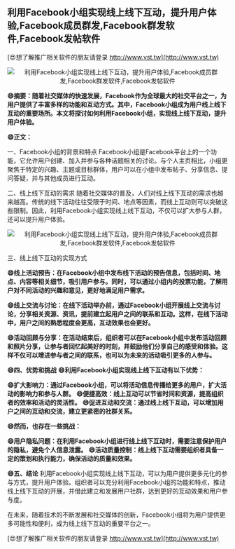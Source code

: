 ## **利用Facebook小组实现线上线下互动，提升用户体验,Facebook成员群发,Facebook群发软件,Facebook发帖软件**

[😍想了解推广相关软件的朋友请登录 http://www.vst.tw](http://www.vst.tw)

 <center><img src="https://vst.tw/MP4/tuiguang/png/3.png" alt="利用Facebook小组实现线上线下互动，提升用户体验,Facebook成员群发,Facebook群发软件,Facebook发帖软件"></center>

**😄摘要：随着社交媒体的快速发展，Facebook作为全球最大的社交平台之一，为用户提供了丰富多样的功能和互动方式。其中，Facebook小组成为用户线上线下互动的重要场所。本文将探讨如何利用Facebook小组，实现线上线下互动，提升用户体验。**

**😄正文：**

一、Facebook小组的背景和特点
Facebook小组是Facebook平台上的一个功能，它允许用户创建、加入并参与各种话题相关的讨论。与个人主页相比，小组更聚焦于特定的兴趣、主题或目标群体，用户可以在小组中发布帖子、分享信息、提问答疑，并与其他成员进行互动。

二、线上线下互动的需求
随着社交媒体的普及，人们对线上线下互动的需求也越来越高。传统的线下活动往往受限于时间、地点等因素，而线上互动则可以突破这些限制。因此，利用Facebook小组实现线上线下互动，不仅可以扩大参与人群，还可以提升用户体验。

 <center><img src="https://vst.tw/MP4/tuiguang/png/1.png" alt="利用Facebook小组实现线上线下互动，提升用户体验,Facebook成员群发,Facebook群发软件,Facebook发帖软件"></center>

三、线上线下互动的实现方式

**😄线上活动预告：在Facebook小组中发布线下活动的预告信息，包括时间、地点、内容等相关细节，吸引用户参与。同时，可以通过小组内的投票功能，了解用户对不同活动的兴趣和意见，更好地满足用户需求。**

**😄线上交流与讨论：在线下活动举办前，通过Facebook小组开展线上交流与讨论，分享相关资源、资讯，提前建立起用户之间的联系和互动。这样，在线下活动中，用户之间的熟悉程度会更高，互动效果也会更好。**

**😄活动回顾与分享：在活动结束后，组织者可以在Facebook小组中发布活动回顾和照片分享，让参与者回忆起美好的时刻，并鼓励他们分享自己的感受和体验。这样不仅可以增进参与者之间的联系，也可以为未来的活动吸引更多的人参与。**

**😄四、优势和挑战**
**😄利用Facebook小组实现线上线下互动有以下优势：**

**😄扩大影响力：通过Facebook小组，可以将活动信息传播给更多的用户，扩大活动的影响力和参与人群。**
**😄便捷高效：线上互动可以节省时间和资源，提高组织者的效率和活动的灵活性。**
**😄促进互动和交流：通过线上线下互动，可以增加用户之间的互动和交流，建立更紧密的社群关系。**

**😄然而，也存在一些挑战：**

**😄用户隐私问题：在利用Facebook小组进行线上线下互动时，需要注意保护用户的隐私，避免个人信息泄露。**
**😄活动质量控制：线上线下互动需要组织者具备一定的策划和执行能力，确保活动的质量和效果。**

**😄五、结论**
利用Facebook小组实现线上线下互动，可以为用户提供更多元化的参与方式，提升用户体验。组织者可以充分利用Facebook小组的功能和特点，推动线上线下互动的开展，并借此建立和发展用户社群，达到更好的互动效果和用户参与度。

在未来，随着技术的不断发展和社交媒体的创新，Facebook小组将为用户提供更多可能性和便利，成为线上线下互动的重要平台之一。

[😍想了解推广相关软件的朋友请登录 http://www.vst.tw](http://www.vst.tw)



